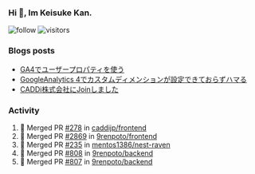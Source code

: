 ### Hi 👋, Im Keisuke Kan.

<!--
**9renpoto/9renpoto** is a ✨ _special_ ✨ repository because its `README.md` (this file) appears on your GitHub profile.

Here are some ideas to get you started:

- 🔭 I’m currently working on ...
- 🌱 I’m currently learning ...
- 👯 I’m looking to collaborate on ...
- 🤔 I’m looking for help with ...
- 💬 Ask me about ...
- 📫 How to reach me: ...
- 😄 Pronouns: ...
- ⚡ Fun fact: ...
-->

![follow](https://img.shields.io/github/followers/9renpoto?label=Follow&style=social)
![visitors](https://komarev.com/ghpvc/?username=9renpoto&label=Profile%20views&color=0e75b6&style=flat)

### Blogs posts

<!-- BLOG-POST-LIST:START -->
- [GA4でユーザープロパティを使う](https://9renpoto.dev/2021/02/21/google-analytics-4-user-properties/)
- [GoogleAnalytics 4でカスタムディメンションが設定できておらずハマる](https://9renpoto.dev/2021/02/13/google-analytics-4/)
- [CADDi株式会社にJoinしました](https://9renpoto.dev/2020/12/05/join/)
<!-- BLOG-POST-LIST:END -->

### Activity

<!--START_SECTION:activity-->
1. 🎉 Merged PR [#278](https://github.com/caddijp/frontend/pull/278) in [caddijp/frontend](https://github.com/caddijp/frontend)
2. 🎉 Merged PR [#2869](https://github.com/9renpoto/frontend/pull/2869) in [9renpoto/frontend](https://github.com/9renpoto/frontend)
3. 🎉 Merged PR [#235](https://github.com/mentos1386/nest-raven/pull/235) in [mentos1386/nest-raven](https://github.com/mentos1386/nest-raven)
4. 🎉 Merged PR [#808](https://github.com/9renpoto/backend/pull/808) in [9renpoto/backend](https://github.com/9renpoto/backend)
5. 🎉 Merged PR [#807](https://github.com/9renpoto/backend/pull/807) in [9renpoto/backend](https://github.com/9renpoto/backend)
<!--END_SECTION:activity-->

<!--START_SECTION:waka-->
<!--END_SECTION:waka-->